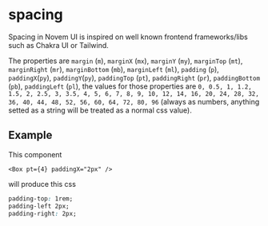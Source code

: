 # spacing

Spacing in Novem UI is inspired on well known frontend frameworks/libs such as Chakra UI or Tailwind.

The properties are `margin` (`m`), `marginX` (`mx`), `marginY` (`my`), `marginTop` (`mt`), `marginRight` (`mr`), `marginBottom` (`mb`), `marginLeft` (`ml`), `padding` (`p`), `paddingX`(`py`), `paddingY`(`py`), `paddingTop` (`pt`), `paddingRight` (`pr`), `paddingBottom` (`pb`), `paddingLeft` (`pl`), the values for those properties are `0, 0.5, 1, 1.2, 1.5, 2, 2.5, 3, 3.5, 4, 5, 6, 7, 8, 9, 10, 12, 14, 16, 20, 24, 28, 32, 36, 40, 44, 48, 52, 56, 60, 64, 72, 80, 96` (always as numbers, anything setted as a string will be treated as a normal css value).

## Example

This component

```tsx
<Box pt={4} paddingX="2px" />
```

will produce this css

```css
padding-top: 1rem;
padding-left 2px;
padding-right: 2px;
```